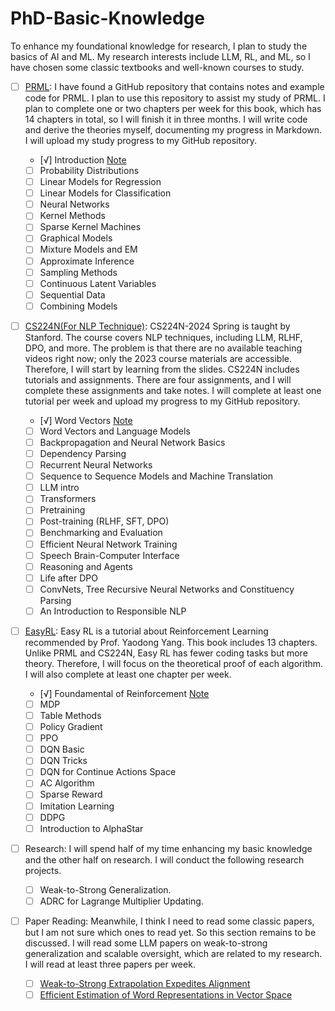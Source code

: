 # PhD-Basic-Knowledge

To enhance my foundational knowledge for research, I plan to study the basics of AI and ML. My research interests include LLM, RL, and ML, so I have chosen some classic textbooks and well-known courses to study.

- [ ]  [PRML](https://github.com/gerdm/prml): I have found a GitHub repository that contains notes and example code for PRML. I plan to use this repository to assist my study of PRML. I plan to complete one or two chapters per week for this book, which has 14 chapters in total, so I will finish it in three months. I will write code and derive the theories myself, documenting my progress in Markdown. I will upload my study progress to my GitHub repository.

    - [√]  Introduction [Note](https://github.com/mingxuZhang2/PhD-Basic-Knowledge/tree/main/PRML/Chapter%201%20Introduction)
    - [ ]  Probability Distributions
    - [ ]  Linear Models for Regression
    - [ ]  Linear Models for Classification
    - [ ]  Neural Networks
    - [ ]  Kernel Methods
    - [ ]  Sparse Kernel Machines
    - [ ]  Graphical Models
    - [ ]  Mixture Models and EM
    - [ ]  Approximate Inference
    - [ ]  Sampling Methods
    - [ ]  Continuous Latent Variables
    - [ ]  Sequential Data
    - [ ]  Combining Models

- [ ]  [CS224N(For NLP Technique)](https://web.stanford.edu/class/cs224n/index.html#schedule): CS224N-2024 Spring is taught by Stanford. The course covers NLP techniques, including LLM, RLHF, DPO, and more. The problem is that there are no available teaching videos right now; only the 2023 course materials are accessible. Therefore, I will start by learning from the slides. CS224N includes tutorials and assignments. There are four assignments, and I will complete these assignments and take notes. I will complete at least one tutorial per week and upload my progress to my GitHub repository.
    - [√]  Word Vectors [Note](https://github.com/mingxuZhang2/PhD-Basic-Knowledge/tree/main/CS224N/Chapter%201%20Word%20Vectors)
    - [ ]  Word Vectors and Language Models
    - [ ]  Backpropagation and Neural Network Basics
    - [ ]  Dependency Parsing
    - [ ]  Recurrent Neural Networks
    - [ ]  Sequence to Sequence Models and Machine Translation
    - [ ]  LLM intro
    - [ ]  Transformers
    - [ ]  Pretraining
    - [ ]  Post-training (RLHF, SFT, DPO)
    - [ ]  Benchmarking and Evaluation
    - [ ]  Efficient Neural Network Training
    - [ ]  Speech Brain-Computer Interface
    - [ ]  Reasoning and Agents
    - [ ]  Life after DPO
    - [ ]  ConvNets, Tree Recursive Neural Networks and Constituency Parsing
    - [ ]  An Introduction to Responsible NLP

- [ ]  [EasyRL](https://datawhalechina.github.io/easy-rl/): Easy RL is a tutorial about Reinforcement Learning recommended by Prof. Yaodong Yang. This book includes 13 chapters. Unlike PRML and CS224N, Easy RL has fewer coding tasks but more theory. Therefore, I will focus on the theoretical proof of each algorithm. I will also complete at least one chapter per week.
    - [√]  Foundamental of Reinforcement [Note](https://github.com/mingxuZhang2/PhD-Basic-Knowledge/tree/main/EasyRL/Chapter%201%20Foundamental%20of%20Reinforcement%20Learning)
    - [ ]  MDP
    - [ ]  Table Methods
    - [ ]  Policy Gradient
    - [ ]  PPO
    - [ ]  DQN Basic
    - [ ]  DQN Tricks
    - [ ]  DQN for Continue Actions Space
    - [ ]  AC Algorithm
    - [ ]  Sparse Reward
    - [ ]  Imitation Learning
    - [ ]  DDPG
    - [ ]  Introduction to AlphaStar
    
- [ ]  Research: I will spend half of my time enhancing my basic knowledge and the other half on research. I will conduct the following research projects.
    - [ ]  Weak-to-Strong Generalization.
    - [ ]  ADRC for Lagrange Multiplier Updating.

- [ ]  Paper Reading: Meanwhile, I think I need to read some classic papers, but I am not sure which ones to read yet. So this section remains to be discussed. I will read some LLM papers on weak-to-strong generalization and scalable oversight, which are related to my research. I will read at least three papers per week.
    - [ ]  [Weak-to-Strong Extrapolation Expedites Alignment](https://arxiv.org/abs/2404.16792)
    - [ ]  [Efficient Estimation of Word Representations in Vector Space](https://arxiv.org/pdf/1301.3781)